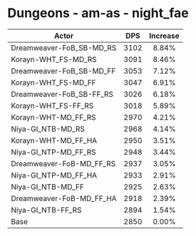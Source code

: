 # Dungeons - am-as - night_fae
| Actor | DPS | Increase |
|---|:---:|:---:|
|Dreamweaver-FoB_SB-MD_RS|3102|8.84%|
|Korayn-WHT_FS-MD_RS|3091|8.46%|
|Dreamweaver-FoB_SB-MD_FF|3053|7.12%|
|Korayn-WHT_FS-MD_FF|3047|6.91%|
|Dreamweaver-FoB_SB-FF_RS|3026|6.18%|
|Korayn-WHT_FS-FF_RS|3018|5.89%|
|Korayn-WHT-MD_FF_RS|2970|4.21%|
|Niya-GI_NTB-MD_RS|2968|4.14%|
|Korayn-WHT-MD_FF_HA|2950|3.51%|
|Niya-GI_NTP-MD_FF_RS|2948|3.44%|
|Dreamweaver-FoB-MD_FF_RS|2937|3.05%|
|Niya-GI_NTP-MD_FF_HA|2933|2.91%|
|Niya-GI_NTB-MD_FF|2925|2.63%|
|Dreamweaver-FoB-MD_FF_HA|2918|2.39%|
|Niya-GI_NTB-FF_RS|2894|1.54%|
|Base|2850|0.00%|
